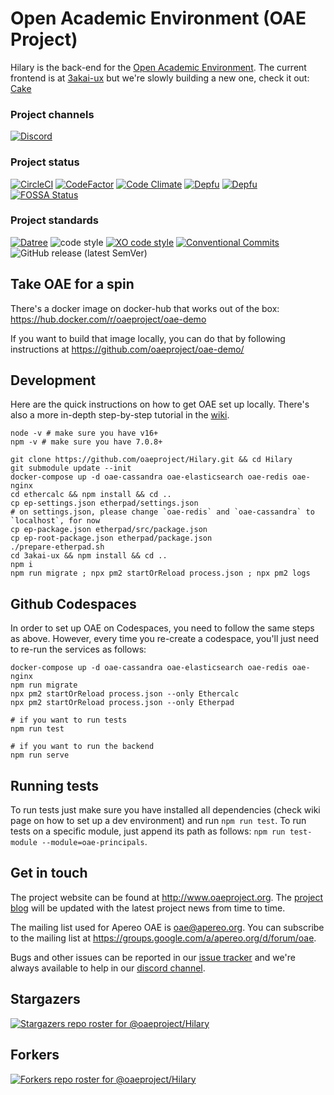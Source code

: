 # Open Academic Environment (OAE Project)

Hilary is the back-end for the [Open Academic Environment](http://www.oaeproject.org/). The current frontend is at [3akai-ux](https://github.com/oaeproject/3akai-ux) but we're slowly building a new one, check it out: [Cake](https://github.com/oaeproject/Cake)

### Project channels

[![Discord](https://img.shields.io/badge/chat-on_discord-green.svg)](https://discord.gg/CcNnbGk)

### Project status

<!-- current project status -->

[![CircleCI](https://circleci.com/gh/oaeproject/Hilary/tree/master.svg?style=shield)](https://circleci.com/gh/oaeproject/Hilary/tree/master)
[![CodeFactor](https://www.codefactor.io/repository/github/oaeproject/hilary/badge)](https://www.codefactor.io/repository/github/oaeproject/hilary)
[![Code Climate](https://codeclimate.com/github/oaeproject/Hilary/badges/gpa.svg)](https://codeclimate.com/github/oaeproject/Hilary)
[![Depfu](https://badges.depfu.com/badges/6850bf0412f4446e0a9eecf4da358ba7/overview.svg)](https://depfu.com/github/oaeproject/Hilary?project_id=29898)
[![Depfu](https://badges.depfu.com/badges/6850bf0412f4446e0a9eecf4da358ba7/count.svg)](https://depfu.com/github/oaeproject/Hilary?project_id=29898)
[![FOSSA Status](https://app.fossa.io/api/projects/git%2Bgithub.com%2Foaeproject%2FHilary.svg?type=shield)](https://app.fossa.io/projects/git%2Bgithub.com%2Foaeproject%2FHilary?ref=badge_shield)

### Project standards

<!-- standards used in project -->

[![Datree](https://img.shields.io/badge/policy%20by-datree-yellow)](https://datree.io/?src=badge)
![code style](https://img.shields.io/badge/code_style-prettier-ff69b4.svg)
[![XO code style](https://img.shields.io/badge/code_style-XO-5ed9c7.svg)](https://github.com/xojs/xo)
[![Conventional Commits](https://img.shields.io/badge/Conventional%20Commits-1.0.0-yellow.svg)](https://conventionalcommits.org)
![GitHub release (latest SemVer)](https://img.shields.io/github/v/tag/oaeproject/Hilary)

## Take OAE for a spin

There's a docker image on docker-hub that works out of the box: https://hub.docker.com/r/oaeproject/oae-demo

If you want to build that image locally, you can do that by following instructions at https://github.com/oaeproject/oae-demo/

## Development

Here are the quick instructions on how to get OAE set up locally. There's also a more in-depth step-by-step tutorial in the [wiki](https://github.com/oaeproject/Hilary/wiki/Setting-up-a-dev-environment:-step-by-step-tutorial).

```
node -v # make sure you have v16+
npm -v # make sure you have 7.0.8+

git clone https://github.com/oaeproject/Hilary.git && cd Hilary
git submodule update --init
docker-compose up -d oae-cassandra oae-elasticsearch oae-redis oae-nginx
cd ethercalc && npm install && cd ..
cp ep-settings.json etherpad/settings.json
# on settings.json, please change `oae-redis` and `oae-cassandra` to `localhost`, for now
cp ep-package.json etherpad/src/package.json
cp ep-root-package.json etherpad/package.json
./prepare-etherpad.sh
cd 3akai-ux && npm install && cd ..
npm i
npm run migrate ; npx pm2 startOrReload process.json ; npx pm2 logs
```

## Github Codespaces

In order to set up OAE on Codespaces, you need to follow the same steps as above. However, every time you re-create a codespace, you'll just need to re-run the services as follows:

```
docker-compose up -d oae-cassandra oae-elasticsearch oae-redis oae-nginx
npm run migrate
npx pm2 startOrReload process.json --only Ethercalc
npx pm2 startOrReload process.json --only Etherpad

# if you want to run tests
npm run test

# if you want to run the backend
npm run serve
```

## Running tests

To run tests just make sure you have installed all dependencies (check wiki page on how to set up a dev environment) and run `npm run test`. To run tests on a specific module, just append its path as follows: `npm run test-module --module=oae-principals`.

## Get in touch

The project website can be found at http://www.oaeproject.org. The [project blog](http://www.oaeproject.org/blog) will be updated with the latest project news from time to time.

The mailing list used for Apereo OAE is oae@apereo.org. You can subscribe to the mailing list at https://groups.google.com/a/apereo.org/d/forum/oae.

Bugs and other issues can be reported in our [issue tracker](https://github.com/oaeproject/Hilary/issues) and we're always available to help in our [discord channel](https://discord.gg/CcNnbGk).

## Stargazers

[![Stargazers repo roster for @oaeproject/Hilary](https://reporoster.com/stars/oaeproject/Hilary)](https://github.com/oaeproject/Hilary/stargazers)

## Forkers

[![Forkers repo roster for @oaeproject/Hilary](https://reporoster.com/forks/oaeproject/Hilary)](https://github.com/oaeproject/Hilary/network/members)
